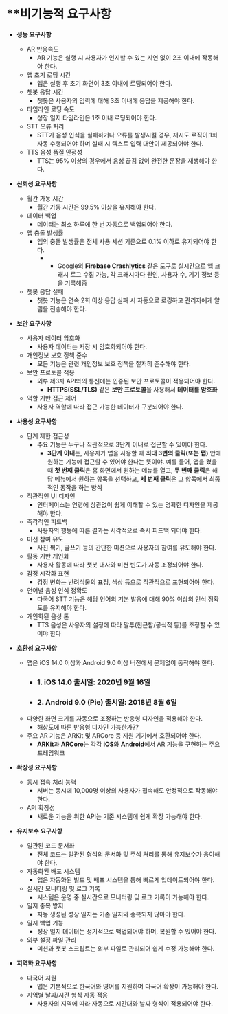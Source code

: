 # **비기능적 요구사항
- **성능 요구사항**
    - AR 반응속도
        - AR 기능은 실행 시 사용자가 인지할 수 있는 지연 없이 2초 이내에 작동해야 한다.
    - 앱 초기 로딩 시간
        - 앱은 실행 후 초기 화면이 3초 이내에 로딩되어야 한다.
    - 챗봇 응답 시간
        - 챗봇은 사용자의 입력에 대해 3초 이내에 응답을 제공해야 한다.
    - 타임라인 로딩 속도
        - 성장 일지 타임라인은 1초 이내 로딩되어야 한다.
    - STT 오류 처리
		* STT가 음성 인식을 실패하거나 오류를 발생시킬 경우, 재시도 로직이 1회 자동 수행되어야 하며 실패 시 텍스트 입력 대안이 제공되어야 한다.
	* TTS 음성 품질 안정성
		- TTS는 95% 이상의 경우에서 음성 끊김 없이 완전한 문장을 재생해야 한다.
- **신뢰성 요구사항**
    - 월간 가동 시간
        - 월간 가동 시간은 99.5% 이상을 유지해야 한다.
    - 데이터 백업
        - 데이터는 최소 하루에 한 번 자동으로 백업되어야 한다.
    - 앱 충돌 발생률
        - 앱의 충돌 발생률은 전체 사용 세션 기준으로 0.1% 이하로 유지되어야 한다.
            - - Google의 **Firebase Crashlytics** 같은 도구로 실시간으로 앱 크래시 로그 수집 가능, 각 크래시마다 원인, 사용자 수, 기기 정보 등을 기록해줌
    - 챗봇 응답 실패
        - 챗봇 기능은 연속 2회 이상 응답 실패 시 자동으로 로깅하고 관리자에게 알림을 전송해야 한다.
- **보안 요구사항**
    - 사용자 데이터 암호화
        - 사용자 데이터는 저장 시 암호화되어야 한다.
    - 개인정보 보호 정책 준수
        - 모든 기능은 관련 개인정보 보호 정책을 철저히 준수해야 한다.
    - 보안 프로토콜 적용
        - 외부 제3자 API와의 통신에는 인증된 보안 프로토콜이 적용되어야 한다.
            - **HTTPS(SSL/TLS)** 같은 **보안 프로토콜**을 사용해서 **데이터를 암호화**
    - 역할 기반 접근 제어
        - 사용자 역할에 따라 접근 가능한 데이터가 구분되어야 한다.
- **사용성 요구사항**
    - 단계 제한 접근성
        - 주요 기능은 누구나 직관적으로 3단계 이내로 접근할 수 있어야 한다.
            - **3단계 이내**는, 사용자가 앱을 사용할 때 **최대 3번의 클릭(또는 탭)** 안에 원하는 기능에 접근할 수 있어야 한다는 뜻이야. 예를 들어, 앱을 켰을 때 **첫 번째 클릭**은 홈 화면에서 원하는 메뉴를 열고, **두 번째 클릭**은 해당 메뉴에서 원하는 항목을 선택하고, **세 번째 클릭**은 그 항목에서 최종적인 동작을 하는 방식
    - 직관적인 UI 디자인
        - 인터페이스는 연령에 상관없이 쉽게 이해할 수 있는 명확한 디자인을 제공해야 한다.
    - 즉각적인 피드백
        - 사용자의 행동에 따른 결과는 시각적으로 즉시 피드백 되어야 한다.
    - 미션 참여 유도
        - 사진 찍기, 글쓰기 등의 간단한 미션으로 사용자의 참여를 유도해야 한다.
    - 활동 기반 개인화
        - 사용자 활동에 따라 챗봇 대사와 미션 빈도가 자동 조정되어야 한다.
    - 감정 시각화 표현
        - 감정 변화는 반려식물의 표정, 색상 등으로 직관적으로 표현되어야 한다.
    - 언어별 음성 인식 정확도
	    - 다국어 STT 기능은 해당 언어의 기본 발음에 대해 90% 이상의 인식 정확도를 유지해야 한다.
	* 개인화된 음성 톤
		* TTS 음성은 사용자의 설정에 따라 말투(친근함/공식적 등)를 조정할 수 있어야 한다
- **호환성 요구사항**
    - 앱은 iOS 14.0 이상과 Android 9.0 이상 버전에서 문제없이 동작해야 한다.
        - ### 1. **iOS 14.0 출시일**: 2020년 9월 16일
        - ### 2. **Android 9.0 (Pie) 출시일**: 2018년 8월 6일
    - 다양한 화면 크기를 자동으로 조정하는 반응형 디자인을 적용해야 한다.
        - 해상도에 따른 반응형 디자인 가능한가??
    - 주요 AR 기능은 ARKit 및 ARCore 등 지원 기기에서 호환되어야 한다.
        - **ARKit**과 **ARCore**는 각각 **iOS**와 **Android**에서 AR 기능을 구현하는 주요 프레임워크
- **확장성 요구사항**
    - 동시 접속 처리 능력
        - 서버는 동시에 10,000명 이상의 사용자가 접속해도 안정적으로 작동해야 한다.
    - API 확장성
        - 새로운 기능을 위한 API는 기존 시스템에 쉽게 확장 가능해야 한다.
            
- **유지보수 요구사항**
    - 일관된 코드 문서화
        - 전체 코드는 일관된 형식의 문서화 및 주석 처리를 통해 유지보수가 용이해야 한다.
    - 자동화된 배포 시스템
        - 앱은 자동화된 빌드 및 배포 시스템을 통해 빠르게 업데이트되어야 한다.
    - 실시간 모니터링 및 로그 기록
        - 시스템은 운영 중 실시간으로 모니터링 및 로그 기록이 가능해야 한다.
    - 일지 중복 방지
        - 자동 생성된 성장 일지는 기존 일지와 중복되지 않아야 한다.
    - 일지 백업 기능
        - 성장 일지 데이터는 정기적으로 백업되어야 하며, 복원할 수 있어야 한다.
    - 외부 설정 파일 관리
        - 미션과 챗봇 스크립트는 외부 파일로 관리되어 쉽게 수정 가능해야 한다.
- **지역화 요구사항**
    - 다국어 지원
        - 앱은 기본적으로 한국어와 영어를 지원하며 다국어 확장이 가능해야 한다.
    - 지역별 날짜/시간 형식 자동 적용
        - 사용자의 지역에 따라 자동으로 시간대와 날짜 형식이 적용되어야 한다.